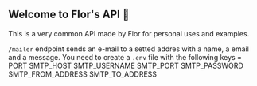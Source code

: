 ## Welcome to Flor's API 🌈

This is a very common API made by Flor for personal uses and examples.

`/mailer` endpoint sends an e-mail to a setted addres with a name, a email and a message.
You need to create a `.env` file with the following keys =
PORT
SMTP_HOST
SMTP_USERNAME
SMTP_PORT
SMTP_PASSWORD
SMTP_FROM_ADDRESS
SMTP_TO_ADDRESS